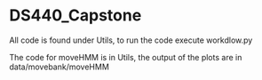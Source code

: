 # DS440_Capstone

All code is found under Utils, to run the code execute workdlow.py

The code for moveHMM is in Utils, the output of the plots are in data/movebank/moveHMM

